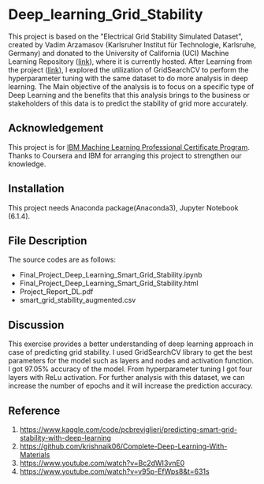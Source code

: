 # Deep_learning_Grid_Stability
This project is based on the "Electrical Grid Stability Simulated Dataset", created by Vadim Arzamasov (Karlsruher Institut für Technologie, Karlsruhe, Germany) and donated to the University of California (UCI) Machine Learning Repository ([link](https://archive.ics.uci.edu/ml/datasets/Electrical+Grid+Stability+Simulated+Data+)), where it is currently hosted. 
After Learning from the project ([link](https://www.kaggle.com/code/pcbreviglieri/predicting-smart-grid-stability-with-deep-learning)), I explored the utilization of GridSearchCV to perform the hyperparameter tuning with the same dataset to do more analysis in deep learning.
The Main objective of the analysis is to focus on a specific type of Deep Learning and the benefits that this analysis brings to the business or stakeholders of this data is to predict the stability of grid more accurately.

## Acknowledgement
This project is for [IBM Machine Learning Professional Certificate Program](https://www.coursera.org/professional-certificates/ibm-machine-learning?).
Thanks to Coursera and IBM for arranging this project to strengthen our knowledge. 
## Installation
This project needs Anaconda package(Anaconda3), Jupyter Notebook (6.1.4).

## File Description
The source codes are as follows:
- Final_Project_Deep_Learning_Smart_Grid_Stability.ipynb
- Final_Project_Deep_Learning_Smart_Grid_Stability.html
- Project_Report_DL.pdf
- smart_grid_stability_augmented.csv

## Discussion
This exercise provides a better understanding of deep learning approach in case of predicting grid stability. I used GridSearchCV library to get the best parameters for the model such as layers and nodes and activation function. I got 97.05% accuracy of the model. From hyperparameter tuning I got four layers with ReLu activation. For further analysis with this dataset, we can increase the number of epochs and it will increase the prediction accuracy.

## Reference
1.	https://www.kaggle.com/code/pcbreviglieri/predicting-smart-grid-stability-with-deep-learning
2.	https://github.com/krishnaik06/Complete-Deep-Learning-With-Materials
3.	https://www.youtube.com/watch?v=Bc2dWI3vnE0
4.	https://www.youtube.com/watch?v=v95p-EfWps8&t=631s

